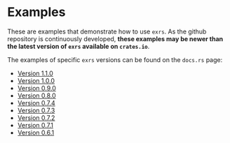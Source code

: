 # Examples

These are examples that demonstrate how to use `exrs`. 
As the github repository is continuously developed, __these examples may be 
newer than the latest version of `exrs` available on `crates.io`__.

The examples of specific `exrs` versions can be found on the `docs.rs` page:
- [Version 1.1.0](https://docs.rs/crate/exr/1.1.0/source/examples/)
- [Version 1.0.0](https://docs.rs/crate/exr/1.0.0/source/examples/)
- [Version 0.9.0](https://docs.rs/crate/exr/0.9.0/source/examples/)
- [Version 0.8.0](https://docs.rs/crate/exr/0.8.0/source/examples/)
- [Version 0.7.4](https://docs.rs/crate/exr/0.7.4/source/examples/)
- [Version 0.7.3](https://docs.rs/crate/exr/0.7.3/source/examples/)
- [Version 0.7.2](https://docs.rs/crate/exr/0.7.2/source/examples/)
- [Version 0.7.1](https://docs.rs/crate/exr/0.7.1/source/examples/)
- [Version 0.6.1](https://docs.rs/crate/exr/0.6.1/source/examples/)
